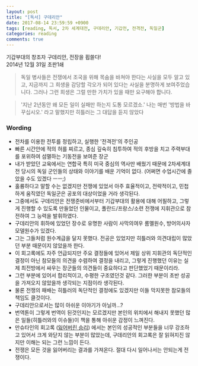 ```yaml
---
layout: post
title: "[독서] 구데리안"
date: 2017-08-14 23:59:59 +0900
tags: [reading, 독서, 2차 세계대전, 구데리안, 기갑전, 전격전, 독일군]
categories: reading
comments: true
---
```

기갑부대의 창조자 구데리안, 전장을 휩쓸다!  
2014년 12월 31일 초판1쇄

> 독일 병사들은 전쟁에서 조국을 위해 목숨을 바쳐야 한다는 사실을 모두 알고 있고, 지금까지 그 희생을 감당할 각오가 되어 있다는 사실을 분명하게 보여주었습니다. 그러나 그런 희생은 그럴 만한 가치가 있을 때만 요구해야 합니다.

> '지난 2년동안 왜 모든 일이 실패만 하는지 도통 모르겠소.' 나는 매번 '방법을 바꾸십시오.' 라고 말했지만 히틀러는 그 대답을 듣지 않았다

### Wording
* 전차를 이용한 전투를 정립하고, 실행한 '전격전'의 주인공
* 빠른 시간안에 적의 허를 찌르고, 종심 깊숙히 침투하여 적의 후방을 치고 주력부대를 포위하여 섬멸하는 기동전을 보여준 장군
* 내가 받았던 교육에서는 연합국 특히 미국 중심의 역사만 배웠기 때문에 2차세계대전 당시의 독일 군인들의 상태와 이야기를 배운 기억이 없다. (어쩌면 수업시간에 졸았을 수도 있겠다 ㅡㅡ;)
* 훌륭하다고 말할 수는 없겠지만 전쟁에 있었서 아주 효율적이고, 전략적이고, 민첩하게 움직였던 독일군은 공포의 대상이었을 거라 생각된다. 
* 그중에서도 구데리안은 전쟁준비에서부터 기갑부대의 활용에 대해 어필하고, 그렇게 진행할 수 있도록 만들었던 인물이고, 폴란드/프랑스/소련 전쟁에 지휘관으로 참전하여 그 능력을 발휘하였다.
* 구데리안의 휘하에 있었던 장수로 유명한 사람이 사막의여우 롬멜원수, 방어의사자 모델원수가 있겠다.
* 그는 그들처럼 원수계급을 달지 못했다. 전공은 있었지만 히틀러와 의견대립이 많았던 부분 때문이지 않았을까 한다.
* 이 회고록에도 자주 언급되지만 주요 결정들에 있어서 제일 상위 지휘관의 독단적인 결정이 아닌 참모들의 의견을 수렴하여 결정을 내리고, 그렇게 진행했던 이유는 실제 최전방에서 싸우는 장군들의 의견들이 중요하다고 판단했었기 때문이리라. 
* 그런 부분에 있어서 합리적이고, 수평한 구조였던것 같다. 그러한 부분이 초반 성공을 가져오지 않았을까 생각되는 지점이라 생각된다.
* 물론 전쟁의 패배는 히틀러의 독단적인 결정에도 있겠지만 이들 막지못한 참모들의 책임도 클것이다.
* 구데리안으로서는 많이 아쉬운 이야기가 아닐까...?
* 번역톤이 그렇게 번역이 된것인지는 모르겠지만 본인의 위치에서 해내지 못했던 많은 일들(히틀러와의 이슈들)이 책을 통해 아쉬운 감정이 느껴진다.
* 만슈타인의 회고록 ([잃어버린 승리](/2017-10-22/reading-VonManstein)) 에서는 본인의 성공적인 부분들을 너무 강조하고 있어서 크게 와닫지 않는 부분이 많았는데, 구데리안의 회고록은 잘 읽혀지진 않지만 이해는 되는 그런 느낌이 든다.
* 전쟁은 모든 것을 잃어버리는 결과를 가져온다. 절대 다시 일어나서는 안되는게 전쟁이다.